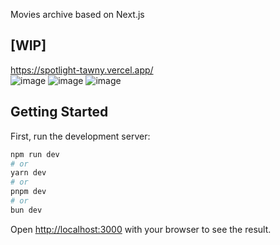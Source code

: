 Movies archive based on Next.js  
## [WIP]  
https://spotlight-tawny.vercel.app/  
![image](https://github.com/user-attachments/assets/f8bb035e-5263-4419-b95a-7db6ecddbd3d)
![image](https://github.com/user-attachments/assets/eb660e87-30e2-48fc-aa6a-5a03b892c5a8)
![image](https://github.com/user-attachments/assets/5305d509-27a9-4645-afb8-3139efde51ae)


## Getting Started

First, run the development server:

```bash
npm run dev
# or
yarn dev
# or
pnpm dev
# or
bun dev
```

Open [http://localhost:3000](http://localhost:3000) with your browser to see the result.



